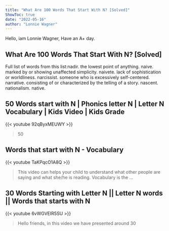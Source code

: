 ```yaml
---
title: "What Are 100 Words That Start With N? [Solved]"
ShowToc: true 
date: "2022-05-16"
author: "Lonnie Wagner" 
---
```


Hello, iam Lonnie Wagner, Have an A+ day.
## What Are 100 Words That Start With N? [Solved]
Full list of words from this list:nadir. the lowest point of anything. 
 naive. marked by or showing unaffected simplicity. 
 naivete. lack of sophistication or worldliness. 
 narcissist. someone who is excessively self-centered. 
 narrative. consisting of or characterized by the telling of a story. 
 nascent. 
 nationalism. 
 native.

## 50 Words start with N | Phonics letter N | Letter N Vocabulary | Kids Video | Kids Grade
{{< youtube 92qByxMEUWY >}}
>50 

## Words that start with  N - Vocabulary
{{< youtube TaKPqcO1A8Q >}}
>This video can helps your child to understand what other people are saying and what she/he is reading. Vocabulary is the ...

## 30 Words Starting with Letter N ||  Letter N words || Words that starts with N
{{< youtube 6vWGVEIR5SU >}}
>Hello friends, in this video we have presented around 30 

